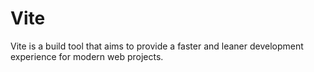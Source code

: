 # Vite

Vite is a build tool that aims to provide a faster and leaner development experience for modern web projects.
